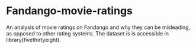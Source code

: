 # Fandango-movie-ratings
An analysis of movie ratings on Fandango and why they can be misleading, as opposed to other rating systems. The dataset is is accessible in library(fivethirtyeight). 

